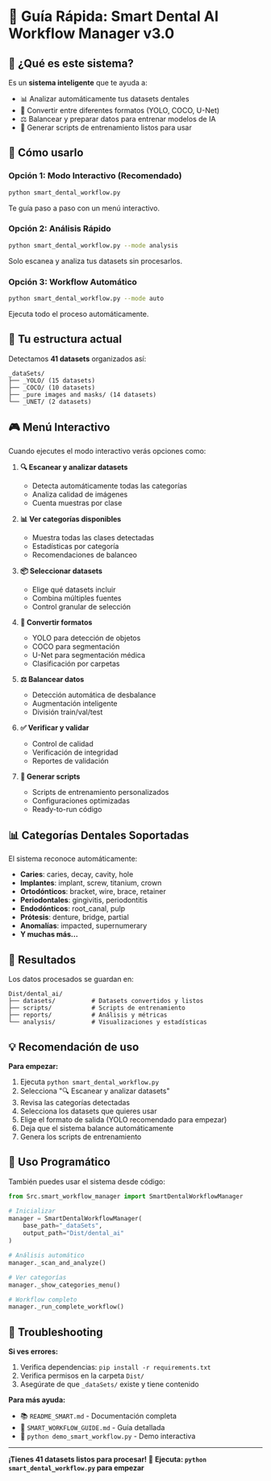 # 🧠 Guía Rápida: Smart Dental AI Workflow Manager v3.0

## 🎯 ¿Qué es este sistema?

Es un **sistema inteligente** que te ayuda a:
- 📊 Analizar automáticamente tus datasets dentales
- 🔄 Convertir entre diferentes formatos (YOLO, COCO, U-Net)
- ⚖️ Balancear y preparar datos para entrenar modelos de IA
- 📝 Generar scripts de entrenamiento listos para usar

## 🚀 Cómo usarlo

### **Opción 1: Modo Interactivo (Recomendado)**
```bash
python smart_dental_workflow.py
```
Te guía paso a paso con un menú interactivo.

### **Opción 2: Análisis Rápido**
```bash
python smart_dental_workflow.py --mode analysis
```
Solo escanea y analiza tus datasets sin procesarlos.

### **Opción 3: Workflow Automático**
```bash
python smart_dental_workflow.py --mode auto
```
Ejecuta todo el proceso automáticamente.

## 📁 Tu estructura actual

Detectamos **41 datasets** organizados así:
```
_dataSets/
├── _YOLO/ (15 datasets)
├── _COCO/ (10 datasets) 
├── _pure images and masks/ (14 datasets)
└── _UNET/ (2 datasets)
```

## 🎮 Menú Interactivo

Cuando ejecutes el modo interactivo verás opciones como:

1. **🔍 Escanear y analizar datasets**
   - Detecta automáticamente todas las categorías
   - Analiza calidad de imágenes
   - Cuenta muestras por clase

2. **📊 Ver categorías disponibles**
   - Muestra todas las clases detectadas
   - Estadísticas por categoría
   - Recomendaciones de balanceo

3. **📦 Seleccionar datasets**
   - Elige qué datasets incluir
   - Combina múltiples fuentes
   - Control granular de selección

4. **🔄 Convertir formatos**
   - YOLO para detección de objetos
   - COCO para segmentación
   - U-Net para segmentación médica
   - Clasificación por carpetas

5. **⚖️ Balancear datos**
   - Detección automática de desbalance
   - Augmentación inteligente
   - División train/val/test

6. **✅ Verificar y validar**
   - Control de calidad
   - Verificación de integridad
   - Reportes de validación

7. **📝 Generar scripts**
   - Scripts de entrenamiento personalizados
   - Configuraciones optimizadas
   - Ready-to-run código

## 📊 Categorías Dentales Soportadas

El sistema reconoce automáticamente:
- **Caries**: caries, decay, cavity, hole
- **Implantes**: implant, screw, titanium, crown
- **Ortodónticos**: bracket, wire, brace, retainer
- **Periodontales**: gingivitis, periodontitis
- **Endodónticos**: root_canal, pulp
- **Prótesis**: denture, bridge, partial
- **Anomalías**: impacted, supernumerary
- **Y muchas más...**

## 📁 Resultados

Los datos procesados se guardan en:
```
Dist/dental_ai/
├── datasets/          # Datasets convertidos y listos
├── scripts/           # Scripts de entrenamiento
├── reports/           # Análisis y métricas
└── analysis/          # Visualizaciones y estadísticas
```

## 💡 Recomendación de uso

**Para empezar:**
1. Ejecuta `python smart_dental_workflow.py`
2. Selecciona "🔍 Escanear y analizar datasets"
3. Revisa las categorías detectadas
4. Selecciona los datasets que quieres usar
5. Elige el formato de salida (YOLO recomendado para empezar)
6. Deja que el sistema balance automáticamente
7. Genera los scripts de entrenamiento

## 🔧 Uso Programático

También puedes usar el sistema desde código:

```python
from Src.smart_workflow_manager import SmartDentalWorkflowManager

# Inicializar
manager = SmartDentalWorkflowManager(
    base_path="_dataSets",
    output_path="Dist/dental_ai"
)

# Análisis automático
manager._scan_and_analyze()

# Ver categorías
manager._show_categories_menu()

# Workflow completo
manager._run_complete_workflow()
```

## 🚨 Troubleshooting

**Si ves errores:**
1. Verifica dependencias: `pip install -r requirements.txt`
2. Verifica permisos en la carpeta `Dist/`
3. Asegúrate de que `_dataSets/` existe y tiene contenido

**Para más ayuda:**
- 📚 `README_SMART.md` - Documentación completa
- 📖 `SMART_WORKFLOW_GUIDE.md` - Guía detallada
- 🎪 `python demo_smart_workflow.py` - Demo interactiva

---

**¡Tienes 41 datasets listos para procesar! 🎉**
**Ejecuta: `python smart_dental_workflow.py` para empezar**
